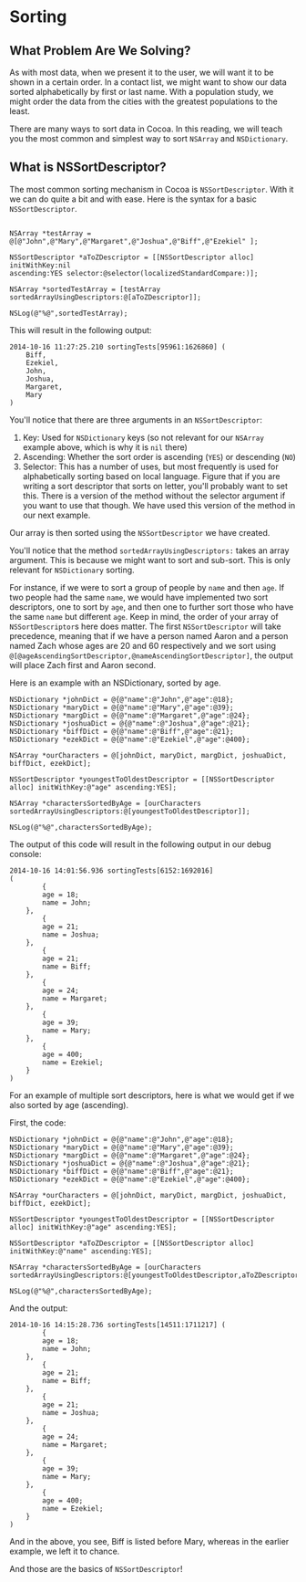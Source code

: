# Sorting

## What Problem Are We Solving?

As with most data, when we present it to the user, we will want it to be shown
in a certain order. In a contact list, we might want to show our data sorted
alphabetically by first or last name. With a population study, we might order
the data from the cities with the greatest populations to the least.

There are many ways to sort data in Cocoa. In this reading, we will teach you
the most common and simplest way to sort `NSArray` and `NSDictionary`.

## What is NSSortDescriptor?

The most common  sorting mechanism in Cocoa is `NSSortDescriptor`. With it we can do quite a
bit and with ease. Here is the syntax for a basic `NSSortDescriptor`.

```objc

NSArray *testArray = @[@"John",@"Mary",@"Margaret",@"Joshua",@"Biff",@"Ezekiel" ];
    
NSSortDescriptor *aToZDescriptor = [[NSSortDescriptor alloc] initWithKey:nil 
ascending:YES selector:@selector(localizedStandardCompare:)];
    
NSArray *sortedTestArray = [testArray sortedArrayUsingDescriptors:@[aToZDescriptor]];
    
NSLog(@"%@",sortedTestArray);

```

This will result in the following output:

```
2014-10-16 11:27:25.210 sortingTests[95961:1626860] (
    Biff,
    Ezekiel,
    John,
    Joshua,
    Margaret,
    Mary
)
```

You'll notice that there are three arguments in an `NSSortDescriptor`:

1. Key: Used for `NSDictionary` keys (so not relevant for our `NSArray` example
   above, which is why it is `nil` there)
2. Ascending: Whether the sort order is ascending (`YES`) or descending (`NO`)
3. Selector: This has a number of uses, but most frequently is used for alphabetically sorting based on local language. Figure that if you are writing a sort descriptor that sorts on letter, you'll probably want to set this. There is a version of the method without the selector argument if you want to use that though. We have used this version of the method in our next example.

Our array is then sorted using the `NSSortDescriptor` we have created. 

You'll notice that the method `sortedArrayUsingDescriptors:` takes an array argument. This is because we might want to sort and sub-sort. This is only relevant for `NSDictionary` sorting. 

For instance, if we were to sort a group of people by `name` and then `age`. If two people had the same `name`, we would have implemented two sort descriptors, one to sort by `age`, and then one to further sort those who have the same `name` but different `age`. Keep in mind, the order of your array of `NSSortDescriptor`s here does matter. The first `NSSortDescriptor` will take precedence, meaning that if we have a person named Aaron and a person named Zach whose ages are 20 and 60 respectively and we sort using `@[@ageAscendingSortDescriptor,@nameAscendingSortDescriptor]`, the output will place Zach first and Aaron second.

Here is an example with an NSDictionary, sorted by age.

```
NSDictionary *johnDict = @{@"name":@"John",@"age":@18};
NSDictionary *maryDict = @{@"name":@"Mary",@"age":@39};
NSDictionary *margDict = @{@"name":@"Margaret",@"age":@24};
NSDictionary *joshuaDict = @{@"name":@"Joshua",@"age":@21};
NSDictionary *biffDict = @{@"name":@"Biff",@"age":@21};
NSDictionary *ezekDict = @{@"name":@"Ezekiel",@"age":@400};
    
NSArray *ourCharacters = @[johnDict, maryDict, margDict, joshuaDict, biffDict, ezekDict];
    
NSSortDescriptor *youngestToOldestDescriptor = [[NSSortDescriptor alloc] initWithKey:@"age" ascending:YES];
    
NSArray *charactersSortedByAge = [ourCharacters sortedArrayUsingDescriptors:@[youngestToOldestDescriptor]];
    
NSLog(@"%@",charactersSortedByAge);
```

The output of this code will result in the following output in our debug console:

```
2014-10-16 14:01:56.936 sortingTests[6152:1692016] 
(
        {
        age = 18;
        name = John;
    },
        {
        age = 21;
        name = Joshua;
    },
        {
        age = 21;
        name = Biff;
    },
        {
        age = 24;
        name = Margaret;
    },
        {
        age = 39;
        name = Mary;
    },
        {
        age = 400;
        name = Ezekiel;
    }
)
```
For an example of multiple sort descriptors, here is what we would get if we also sorted by age (ascending).

First, the code:

```
NSDictionary *johnDict = @{@"name":@"John",@"age":@18};
NSDictionary *maryDict = @{@"name":@"Mary",@"age":@39};
NSDictionary *margDict = @{@"name":@"Margaret",@"age":@24};
NSDictionary *joshuaDict = @{@"name":@"Joshua",@"age":@21};
NSDictionary *biffDict = @{@"name":@"Biff",@"age":@21};
NSDictionary *ezekDict = @{@"name":@"Ezekiel",@"age":@400};
    
NSArray *ourCharacters = @[johnDict, maryDict, margDict, joshuaDict, biffDict, ezekDict];
    
NSSortDescriptor *youngestToOldestDescriptor = [[NSSortDescriptor alloc] initWithKey:@"age" ascending:YES];
   
NSSortDescriptor *aToZDescriptor = [[NSSortDescriptor alloc] initWithKey:@"name" ascending:YES];
    
NSArray *charactersSortedByAge = [ourCharacters sortedArrayUsingDescriptors:@[youngestToOldestDescriptor,aToZDescriptor]];
    
NSLog(@"%@",charactersSortedByAge);
```

And the output:
```
2014-10-16 14:15:28.736 sortingTests[14511:1711217] (
        {
        age = 18;
        name = John;
    },
        {
        age = 21;
        name = Biff;
    },
        {
        age = 21;
        name = Joshua;
    },
        {
        age = 24;
        name = Margaret;
    },
        {
        age = 39;
        name = Mary;
    },
        {
        age = 400;
        name = Ezekiel;
    }
)
```
And in the above, you see, Biff is listed before Mary, whereas in the earlier example, we left it to chance.

And those are the basics of `NSSortDescriptor`!
